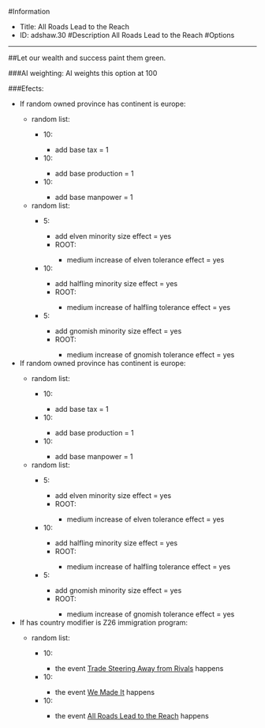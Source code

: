 #Information
 - Title: All Roads Lead to the Reach
 - ID: adshaw.30
#Description
All Roads Lead to the Reach
#Options

___
##Let our wealth and success paint them green.

###AI weighting:
AI weights this option at 100


###Efects:<ul><li>If random owned province has continent is europe:</li><ul><li>random list:</li><ul><li>10:</li><ul><li>add base tax = 1</li></ul><li>10:</li><ul><li>add base production = 1</li></ul><li>10:</li><ul><li>add base manpower = 1</li></ul></ul><li>random list:</li><ul><li>5:</li><ul><li>add elven minority size effect = yes</li><li>ROOT:</li><ul><li>medium increase of elven tolerance effect = yes</li></ul></ul><li>10:</li><ul><li>add halfling minority size effect = yes</li><li>ROOT:</li><ul><li>medium increase of halfling tolerance effect = yes</li></ul></ul><li>5:</li><ul><li>add gnomish minority size effect = yes</li><li>ROOT:</li><ul><li>medium increase of gnomish tolerance effect = yes</li></ul></ul></ul></ul><li>If random owned province has continent is europe:</li><ul><li>random list:</li><ul><li>10:</li><ul><li>add base tax = 1</li></ul><li>10:</li><ul><li>add base production = 1</li></ul><li>10:</li><ul><li>add base manpower = 1</li></ul></ul><li>random list:</li><ul><li>5:</li><ul><li>add elven minority size effect = yes</li><li>ROOT:</li><ul><li>medium increase of elven tolerance effect = yes</li></ul></ul><li>10:</li><ul><li>add halfling minority size effect = yes</li><li>ROOT:</li><ul><li>medium increase of halfling tolerance effect = yes</li></ul></ul><li>5:</li><ul><li>add gnomish minority size effect = yes</li><li>ROOT:</li><ul><li>medium increase of gnomish tolerance effect = yes</li></ul></ul></ul></ul><li>If has country modifier is Z26 immigration program:</li><ul><li>random list:</li><ul><li>10:</li><ul><li>the event [Trade Steering Away from Rivals](../events/trade_steering_away_from_rivals.md) happens</li></ul><li>10:</li><ul><li>the event [We Made It](../events/we_made_it.md) happens</li></ul><li>10:</li><ul><li>the event [All Roads Lead to the Reach](../events/all_roads_lead_to_the_reach.md) happens</li></ul></ul></ul></ul>
